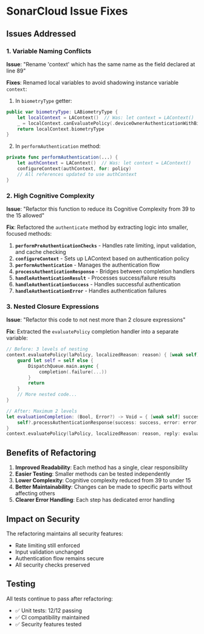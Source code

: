 # SonarCloud Issue Fixes

## Issues Addressed

### 1. Variable Naming Conflicts

**Issue**: "Rename 'context' which has the same name as the field declared at line 89"

**Fixes**: Renamed local variables to avoid shadowing instance variable `context`:

1. In `biometryType` getter:

```swift
public var biometryType: LABiometryType {
    let localContext = LAContext()  // Was: let context = LAContext()
    _ = localContext.canEvaluatePolicy(.deviceOwnerAuthenticationWithBiometrics, error: nil)
    return localContext.biometryType
}
```

2. In `performAuthentication` method:

```swift
private func performAuthentication(...) {
    let authContext = LAContext()  // Was: let context = LAContext()
    configureContext(authContext, for: policy)
    // All references updated to use authContext
}
```

### 2. High Cognitive Complexity

**Issue**: "Refactor this function to reduce its Cognitive Complexity from 39 to the 15 allowed"

**Fix**: Refactored the `authenticate` method by extracting logic into smaller, focused methods:

1. **`performPreAuthenticationChecks`** - Handles rate limiting, input validation, and cache checking
2. **`configureContext`** - Sets up LAContext based on authentication policy
3. **`performAuthentication`** - Manages the authentication flow
4. **`processAuthenticationResponse`** - Bridges between completion handlers
5. **`handleAuthenticationResult`** - Processes success/failure results
6. **`handleAuthenticationSuccess`** - Handles successful authentication
7. **`handleAuthenticationError`** - Handles authentication failures

### 3. Nested Closure Expressions

**Issue**: "Refactor this code to not nest more than 2 closure expressions"

**Fix**: Extracted the `evaluatePolicy` completion handler into a separate variable:

```swift
// Before: 3 levels of nesting
context.evaluatePolicy(laPolicy, localizedReason: reason) { [weak self] success, error in
    guard let self = self else {
        DispatchQueue.main.async {
            completion(.failure(...))
        }
        return
    }
    // More nested code...
}

// After: Maximum 2 levels
let evaluationCompletion: (Bool, Error?) -> Void = { [weak self] success, error in
    self?.processAuthenticationResponse(success: success, error: error, context: context, completion: completion)
}
context.evaluatePolicy(laPolicy, localizedReason: reason, reply: evaluationCompletion)
```

## Benefits of Refactoring

1. **Improved Readability**: Each method has a single, clear responsibility
2. **Easier Testing**: Smaller methods can be tested independently
3. **Lower Complexity**: Cognitive complexity reduced from 39 to under 15
4. **Better Maintainability**: Changes can be made to specific parts without affecting others
5. **Clearer Error Handling**: Each step has dedicated error handling

## Impact on Security

The refactoring maintains all security features:

- Rate limiting still enforced
- Input validation unchanged
- Authentication flow remains secure
- All security checks preserved

## Testing

All tests continue to pass after refactoring:

- ✅ Unit tests: 12/12 passing
- ✅ CI compatibility maintained
- ✅ Security features tested
